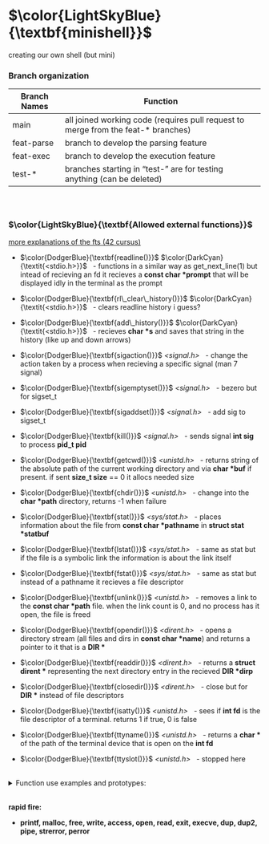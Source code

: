 # $\color{LightSkyBlue}{\textbf{minishell}}$
creating our own shell (but mini)

### Branch organization
| Branch Names	| Function			|
| --------		| --------			|
| main			| all joined working code (requires pull request to merge from the feat-* branches)|
| feat-parse	| branch to develop the parsing feature		|
| feat-exec		| branch to develop the execution feature	|
| test-*		| branches starting in “test-” are for testing anything (can be deleted)	|

### <br>
### $\color{LightSkyBlue}{\textbf{Allowed external functions}}$

[more explanations of the fts (42 cursus)](https://42-cursus.gitbook.io/guide/rank-03/minishell/functions)

* $\color{DodgerBlue}{\textbf{readline()}}$ $\color{DarkCyan}{\textit{<stdio.h>}}$ &nbsp; - functions in a similar way as get_next_line(1) but intead of recieving an fd it recieves a **const char \*prompt** that will be displayed idly in the terminal as the prompt

* $\color{DodgerBlue}{\textbf{rl\_clear\_history()}}$  $\color{DarkCyan}{\textit{<stdio.h>}}$ &nbsp; - clears readline history i guess?

* $\color{DodgerBlue}{\textbf{add\_history()}}$ $\color{DarkCyan}{\textit{<stdio.h>}}$ &nbsp; - recieves **char \*s** and saves that string in the history (like up and down arrows)

* $\color{DodgerBlue}{\textbf{sigaction()}}$ _<signal.h>_ &nbsp; - change the action taken by a process when recieving a specific signal (man 7 signal)

* $\color{DodgerBlue}{\textbf{sigemptyset()}}$ _<signal.h>_ &nbsp; - bezero but for sigset_t

* $\color{DodgerBlue}{\textbf{sigaddset()}}$ _<signal.h>_ &nbsp; - add sig to sigset_t

* $\color{DodgerBlue}{\textbf{kill()}}$ _<signal.h>_ &nbsp; - sends signal **int sig** to process **pid_t pid**

* $\color{DodgerBlue}{\textbf{getcwd()}}$ _<unistd.h>_ &nbsp; - returns string of the absolute path of the current working directory and via **char \*buf** if present. if sent **size_t size** == 0 it allocs needed size  

* $\color{DodgerBlue}{\textbf{chdir()}}$ _<unistd.h>_ &nbsp; - change into the **char \*path** directory, returns -1 when failure

* $\color{DodgerBlue}{\textbf{stat()}}$ _<sys/stat.h>_ &nbsp; -  places information about the file from  **const char \*pathname** in **struct stat \*statbuf** 

* $\color{DodgerBlue}{\textbf{lstat()}}$ _<sys/stat.h>_ &nbsp; - same as stat but if the file is a symbolic link the information is about the link itself

* $\color{DodgerBlue}{\textbf{fstat()}}$ _<sys/stat.h>_ &nbsp; - same as stat but instead of a pathname it recieves a file descriptor

* $\color{DodgerBlue}{\textbf{unlink()}}$ _<unistd.h>_ &nbsp; - removes a link to the **const char \*path** file. when the link count is 0, and no process has it open, the file is freed

* $\color{DodgerBlue}{\textbf{opendir()}}$ _<dirent.h>_ &nbsp; - opens a directory stream (all files and dirs in **const char \*name**) and returns a pointer to it that is a **DIR \***

* $\color{DodgerBlue}{\textbf{readdir()}}$ _<dirent.h>_ &nbsp; - returns a **struct dirent \*** representing the next directory entry in the recieved **DIR \*dirp**

* $\color{DodgerBlue}{\textbf{closedir()}}$ _<dirent.h>_ &nbsp; - close but for **DIR \*** instead of file descriptors

* $\color{DodgerBlue}{\textbf{isatty()}}$ _<unistd.h>_ &nbsp; - sees if **int fd** is the file descriptor of a terminal. returns 1 if true, 0 is false

* $\color{DodgerBlue}{\textbf{ttyname()}}$ _<unistd.h>_ &nbsp; - returns a **char \*** of the path of the terminal device that is open on the **int fd**

* $\color{DodgerBlue}{\textbf{ttyslot()}}$ _<unistd.h>_ &nbsp; - stopped here

<br>
<details>
<summary> Function use examples and prototypes:</summary>
<br>

* **readline() _<stdio.h>_ -** functions in a similar way as get_next_line(1) but intead of recieving an fd it recieves a **const char \*prompt** that will be displayed idly in the terminal as the prompt

* **rl_clear_history() _<stdio.h>_ -** clears readline history i guess?

* **add_history() _<stdio.h>_ -** recieves **char \*s** and saves that string in the history (like up and down arrows)

* **sigaction() _<signal.h>_ -** change the action taken by a process when recieving a specific signal (man 7 signal)

* **sigemptyset() _<signal.h>_ -** bezero but for sigset_t

* **sigaddset() _<signal.h>_ -** add sig to sigset_t

* **kill() _<signal.h>_ -** sends signal **int sig** to process **pid_t pid**

* **getcwd() _<unistd.h>_ -** returns string of the absolute path of the current working directory and via **char \*buf** if present. if sent **size_t size** == 0 it allocs needed size  

* **int chdir(const char \*path);** 
	```		c
	int ret = chdir("Inc/libft");
	if (ret == -1)
		// error
	if (ret == 0)
		// success
	```
</details>

<br>**rapid fire:**
* **printf, malloc, free, write, access, open, read, exit, execve, dup, dup2, pipe, strerror, perror**